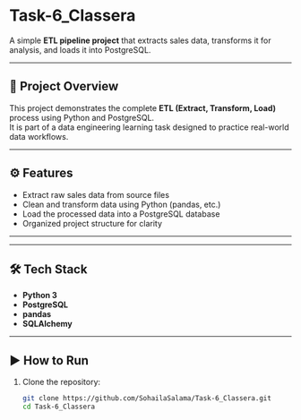 # Task-6_Classera

A simple **ETL pipeline project** that extracts sales data, transforms it for analysis, and loads it into PostgreSQL.

---

## 🚀 Project Overview
This project demonstrates the complete **ETL (Extract, Transform, Load)** process using Python and PostgreSQL.  
It is part of a data engineering learning task designed to practice real-world data workflows.

---

## ⚙️ Features
- Extract raw sales data from source files  
- Clean and transform data using Python (pandas, etc.)  
- Load the processed data into a PostgreSQL database  
- Organized project structure for clarity  

---

---

## 🛠️ Tech Stack
- **Python 3**
- **PostgreSQL**
- **pandas**
- **SQLAlchemy**

---

## ▶️ How to Run
1. Clone the repository:  
   ```bash
   git clone https://github.com/SohailaSalama/Task-6_Classera.git
   cd Task-6_Classera
